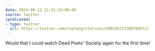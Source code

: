 ```yaml
---
date: 2014-08-12 11:31:32+00:00
source: twitter
syndicated:
- type: twitter
  url: https://twitter.com/roytang/statuses/499156223388700672/
---
```


Would that I could watch Dead Poets' Society again for the first time!